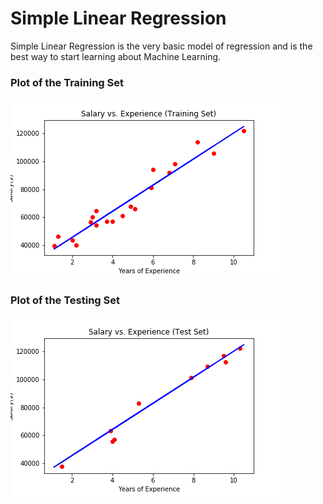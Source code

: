 # Simple Linear Regression
Simple Linear Regression is the very basic model of regression and is the best way to start learning about Machine Learning.

### Plot of the Training Set
![Salary vs. Experience (Training Set)](https://raw.githubusercontent.com/TheRealMentor/regression-models/master/Simple%20Linear%20Regression/training_set.png)

### Plot of the Testing Set
![Salary vs. Experience (Testing Set)](https://raw.githubusercontent.com/TheRealMentor/regression-models/master/Simple%20Linear%20Regression/test_set.png)

